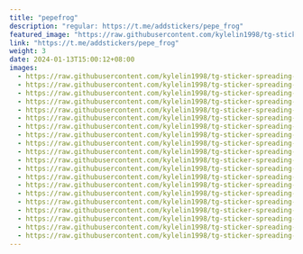 ```yaml
---
title: "pepefrog"
description: "regular: https://t.me/addstickers/pepe_frog"
featured_image: "https://raw.githubusercontent.com/kylelin1998/tg-sticker-spreading-worldwide-images/main/img/1041fd30-4f0d-4383-860e-e334a854c275.jpg"
link: "https://t.me/addstickers/pepe_frog"
weight: 3
date: 2024-01-13T15:00:12+08:00
images:
  - https://raw.githubusercontent.com/kylelin1998/tg-sticker-spreading-worldwide-images/main/img/1041fd30-4f0d-4383-860e-e334a854c275.jpg
  - https://raw.githubusercontent.com/kylelin1998/tg-sticker-spreading-worldwide-images/main/img/8841f3fa-9d69-4999-a356-8ecb6446bc7e.jpg
  - https://raw.githubusercontent.com/kylelin1998/tg-sticker-spreading-worldwide-images/main/img/931c7dac-be0a-48fc-9dcf-8257811a2553.jpg
  - https://raw.githubusercontent.com/kylelin1998/tg-sticker-spreading-worldwide-images/main/img/5c414d0f-9367-45cc-abbc-b8f8cfc7ad5c.jpg
  - https://raw.githubusercontent.com/kylelin1998/tg-sticker-spreading-worldwide-images/main/img/460de702-153e-4120-8c71-20521064bbb9.jpg
  - https://raw.githubusercontent.com/kylelin1998/tg-sticker-spreading-worldwide-images/main/img/4d7bca81-144c-4e57-bdd1-d4e7caebee25.jpg
  - https://raw.githubusercontent.com/kylelin1998/tg-sticker-spreading-worldwide-images/main/img/43c30997-c52f-4fc5-8e14-186db8969203.jpg
  - https://raw.githubusercontent.com/kylelin1998/tg-sticker-spreading-worldwide-images/main/img/77a48ad9-4f9f-4151-b685-5b444556f9ef.jpg
  - https://raw.githubusercontent.com/kylelin1998/tg-sticker-spreading-worldwide-images/main/img/9ec307b5-77d5-40e5-bd10-f6a253b86c19.jpg
  - https://raw.githubusercontent.com/kylelin1998/tg-sticker-spreading-worldwide-images/main/img/ea6f9b7f-da7f-400b-901e-e2aef520b99c.jpg
  - https://raw.githubusercontent.com/kylelin1998/tg-sticker-spreading-worldwide-images/main/img/6194eb0c-01c3-4159-b7a1-99b74649c9b9.jpg
  - https://raw.githubusercontent.com/kylelin1998/tg-sticker-spreading-worldwide-images/main/img/00263f19-e413-4451-aeaa-2759154e1161.jpg
  - https://raw.githubusercontent.com/kylelin1998/tg-sticker-spreading-worldwide-images/main/img/4fd5d4b5-b39d-493f-824b-178109c884b1.jpg
  - https://raw.githubusercontent.com/kylelin1998/tg-sticker-spreading-worldwide-images/main/img/1517d8b8-9d49-43e0-a54c-571e7645ff41.jpg
  - https://raw.githubusercontent.com/kylelin1998/tg-sticker-spreading-worldwide-images/main/img/9c743f79-d340-41a0-a198-17eb50169d44.jpg
  - https://raw.githubusercontent.com/kylelin1998/tg-sticker-spreading-worldwide-images/main/img/d2cbd446-48a4-45d9-a65e-ea332ccd6374.jpg
  - https://raw.githubusercontent.com/kylelin1998/tg-sticker-spreading-worldwide-images/main/img/1f84aa01-32b6-48c7-afd4-7d82281308ac.jpg
  - https://raw.githubusercontent.com/kylelin1998/tg-sticker-spreading-worldwide-images/main/img/5fce332e-d2bf-4988-b24b-e68ac98afefe.jpg
  - https://raw.githubusercontent.com/kylelin1998/tg-sticker-spreading-worldwide-images/main/img/a8457a12-d9d8-4edc-aa75-8c4d6e2b5a8e.jpg
  - https://raw.githubusercontent.com/kylelin1998/tg-sticker-spreading-worldwide-images/main/img/00478286-5c45-41cc-9fc7-0b0005f3c9b0.jpg
---
```

